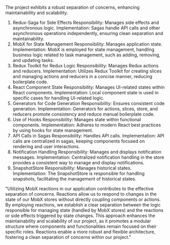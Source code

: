 The project exhibits a robust separation of concerns, enhancing maintainability and scalability.

1. Redux-Saga for Side Effects
Responsibility: Manages side effects and asynchronous logic.
Implementation: Sagas handle API calls and other asynchronous operations independently, ensuring clean separation and maintainability.
2. MobX for State Management
Responsibility: Manages application state.
Implementation: MobX is employed for state management, handling business logic related to task management, such as adding, removing, and updating tasks.
3. Redux Toolkit for Redux Logic
Responsibility: Manages Redux actions and reducers.
Implementation: Utilizes Redux Toolkit for creating slices and managing actions and reducers in a concise manner, reducing boilerplate code.
4. React Component State
Responsibility: Manages UI-related states within React components.
Implementation: Local component state is used in specific cases for handling UI-related logic.
5. Generators for Code Generation
Responsibility: Ensures consistent code generation.
Implementation: Generators for actions, slices, store, and reducers promote consistency and reduce manual boilerplate code.
6. Use of Hooks
Responsibility: Manages state within functional components.
Implementation: Adheres to modern React best practices by using hooks for state management.
7. API Calls in Sagas
Responsibility: Handles API calls.
Implementation: API calls are centralized in sagas, keeping components focused on rendering and user interactions.
8. Notification Handling
Responsibility: Manages and displays notification messages.
Implementation: Centralized notification handling in the store provides a consistent way to manage and display notifications.
9. SnapshotStore
Responsibility: Manages historical states.
Implementation: The SnapshotStore is responsible for handling snapshots, facilitating the management of historical states.

"Utilizing MobX reactions in our application contributes to the effective separation of concerns. Reactions allow us to respond to changes in the state of our MobX stores without directly coupling components or actions. By employing reactions, we establish a clear separation between the logic responsible for managing state (handled by MobX stores) and the reactions or side effects triggered by state changes. This approach enhances the maintainability and scalability of our project, as it promotes a modular structure where components and functionalities remain focused on their specific roles. Reactions enable a more robust and flexible architecture, fostering a clean separation of concerns within our project."